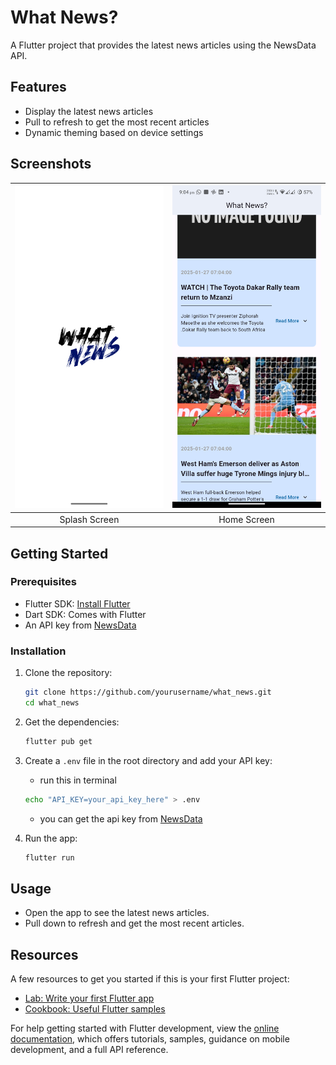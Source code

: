 # What News?

A Flutter project that provides the latest news articles using the NewsData API.

## Features

- Display the latest news articles
- Pull to refresh to get the most recent articles
- Dynamic theming based on device settings

## Screenshots

| ![Home Screen](assets/images/splash_schreen.png) | ![Article List](assets/images/articles_schreen.png) |
|:--:|:--:|
| Splash Screen | Home Screen |

## Getting Started

### Prerequisites

- Flutter SDK: [Install Flutter](https://flutter.dev/docs/get-started/install)
- Dart SDK: Comes with Flutter
- An API key from [NewsData](https://newsdata.io/)

### Installation

1. Clone the repository:

   ```sh
   git clone https://github.com/yourusername/what_news.git
   cd what_news
   ```

2. Get the dependencies:

   ```sh
   flutter pub get
   ```

3. Create a `.env` file in the root directory and add your API key:

   - run this in terminal

   ```sh
   echo "API_KEY=your_api_key_here" > .env
   ```

   - you can get the api key from [NewsData](https://newsdata.io/)

4. Run the app:

   ```sh
   flutter run
   ```

## Usage

- Open the app to see the latest news articles.
- Pull down to refresh and get the most recent articles.

## Resources

A few resources to get you started if this is your first Flutter project:

- [Lab: Write your first Flutter app](https://docs.flutter.dev/get-started/codelab)
- [Cookbook: Useful Flutter samples](https://docs.flutter.dev/cookbook)

For help getting started with Flutter development, view the
[online documentation](https://docs.flutter.dev/), which offers tutorials,
samples, guidance on mobile development, and a full API reference.
